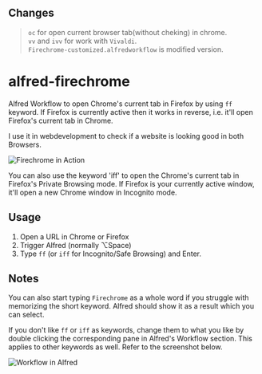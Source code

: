 ## Changes
> `oc` for open current browser tab(without cheking) in chrome.  
> `vv` and `ivv` for work with `Vivaldi`.  
> `Firechrome-customized.alfredworkflow` is modified version.  

alfred-firechrome
=================

Alfred Workflow to open Chrome's current tab in Firefox by using `ff` keyword. If Firefox is currently active then it works in reverse, i.e. it'll open Firefox's current tab in Chrome.

I use it in webdevelopment to check if a website is looking good in both Browsers.

![Firechrome in Action](https://raw.github.com/LeEnno/alfred-firechrome/master/screenshot_ff.png)

You can also use the keyword 'iff' to open the Chrome's current tab in Firefox's Private Browsing mode. If Firefox is your currently active window, it'll open a new Chrome window in Incognito mode.

Usage
-----

1. Open a URL in Chrome or Firefox
2. Trigger Alfred (normally ⌥Space)
3. Type `ff` (or `iff` for Incognito/Safe Browsing) and Enter.

Notes
-----

You can also start typing `Firechrome` as a whole word if you struggle with memorizing the short keyword. Alfred should show it as a result which you can select.

If you don't like `ff` or `iff` as keywords, change them to what you like by double clicking the corresponding pane in Alfred's Workflow section. This applies to other keywords as well. Refer to the screenshot below.

![Workflow in Alfred](https://raw.github.com/LeEnno/alfred-firechrome/master/screenshot_workflow.png)